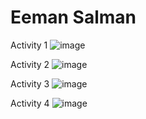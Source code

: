 # Eeman Salman

Activity 1
![image](https://github.com/eemans21/ECE444-F2023-Assignment1/assets/74782082/7b9b4512-f337-4baf-92c3-ba6d951bca64)

Activity 2
![image](https://github.com/eemans21/ECE444-F2023-Assignment1/assets/74782082/5aa6e829-31d4-4b11-8c8d-7428d3dcc58b)

Activity 3
![image](https://github.com/eemans21/ECE444-F2023-Assignment1/assets/74782082/4f14294b-9f98-4625-9b71-fdb0b12945de)

Activity 4
![image](https://github.com/eemans21/ECE444-F2023-Assignment1/assets/74782082/067bf2ba-c914-4a58-8946-0341dba972d4)
